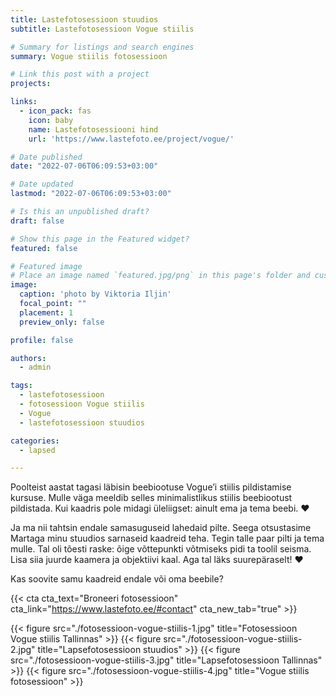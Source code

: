 ```yaml
---
title: Lastefotosessioon stuudios
subtitle: Lastefotosessioon Vogue stiilis

# Summary for listings and search engines
summary: Vogue stiilis fotosessioon

# Link this post with a project
projects: 

links:
  - icon_pack: fas
    icon: baby
    name: Lastefotosessiooni hind
    url: 'https://www.lastefoto.ee/project/vogue/'

# Date published
date: "2022-07-06T06:09:53+03:00"

# Date updated
lastmod: "2022-07-06T06:09:53+03:00"

# Is this an unpublished draft?
draft: false

# Show this page in the Featured widget?
featured: false

# Featured image
# Place an image named `featured.jpg/png` in this page's folder and customize its options here.
image:
  caption: 'photo by Viktoria Iljin'
  focal_point: ""
  placement: 1
  preview_only: false

profile: false

authors:
  - admin

tags:
  - lastefotosessioon
  - fotosessioon Vogue stiilis
  - Vogue
  - lastefotosessioon stuudios

categories:
  - lapsed

---
```

Poolteist aastat tagasi läbisin beebiootuse Vogue’i stiilis pildistamise kursuse. Mulle väga meeldib selles minimalistlikus stiilis beebiootust pildistada. Kui kaadris pole midagi üleliigset: ainult ema ja tema beebi. ❤️

Ja ma nii tahtsin endale samasuguseid lahedaid pilte. Seega otsustasime Martaga minu stuudios sarnaseid kaadreid teha. Tegin talle paar pilti ja tema mulle. Tal oli tõesti raske: õige võttepunkti võtmiseks pidi ta toolil seisma. Lisa siia juurde kaamera ja objektiivi kaal. Aga tal läks suurepäraselt! ❤️

Kas soovite samu kaadreid endale või oma beebile?

{{< cta cta_text="Broneeri fotosessioon" cta_link="https://www.lastefoto.ee/#contact" cta_new_tab="true" >}}

{{< figure src="./fotosessioon-vogue-stiilis-1.jpg" title="Fotosessioon Vogue stiilis Tallinnas" >}}
{{< figure src="./fotosessioon-vogue-stiilis-2.jpg" title="Lapsefotosessioon stuudios" >}}
{{< figure src="./fotosessioon-vogue-stiilis-3.jpg" title="Lapsefotosessioon Tallinnas" >}}
{{< figure src="./fotosessioon-vogue-stiilis-4.jpg" title="Vogue stiilis fotosessioon" >}}